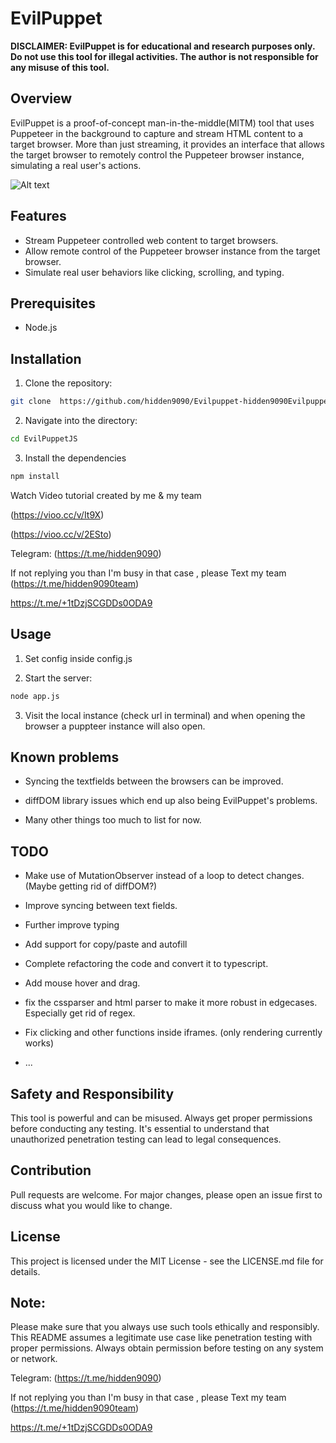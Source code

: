 # EvilPuppet            
  
**DISCLAIMER: EvilPuppet is for educational and research purposes only. Do not use this tool for illegal activities. The author is not responsible for any misuse of this tool.** 
  
## Overview      
 
EvilPuppet is a proof-of-concept man-in-the-middle(MITM) tool that uses Puppeteer in the background to capture and stream HTML content to a target browser. More than just streaming, it provides an interface that allows the target browser to remotely control the Puppeteer browser instance, simulating a real user's actions.




![Alt text](https://d2a4ytto1zukzr.cloudfront.net/i9k8rq%2Fpreview%2F63394148%2Fmain_large.gif?response-content-disposition=inline%3Bfilename%3D%22main_large.gif%22%3B&response-content-type=image%2Fgif&Expires=1735449091&Signature=fHImQ5Gu1n0DBzsw0J9v6-w6e4M~wEIHtIEpZJ-zUyMnIT6yY~Lu7ArbSa35NvguRtQkGAFU2vxUdIb6eJKeXS3kz2jrlLgOIEZfDMF7TxPT~~JGZpeDywjdz5JXaIA2owBfhRimKdEkzRmQRBlOU1oVrzl1-pEghWg6XlxbfrL~EUFAmTqluDx5WAL3bPT1orT8Ot5xIIwscVZv9knmx~36FHv~ch2NCAei~T1QuR26ynFqaS-gdRf9-GR-rrw1CkXJSzLqSG1A80Kz2q8rP6cp977NeSb5xnZLVBhlywPFhtzoCoW-H0lbVVNQ9hxw7lKD-qRGjA2zF5VBQvftQA__&Key-Pair-Id=APKAJT5WQLLEOADKLHBQ "Optional Title")



























## Features

- Stream Puppeteer controlled web content to target browsers.
- Allow remote control of the Puppeteer browser instance from the target browser.
- Simulate real user behaviors like clicking, scrolling, and typing.

## Prerequisites 


- Node.js



## Installation

1. Clone the repository:
```bash
git clone  https://github.com/hidden9090/Evilpuppet-hidden9090Evilpuppet-evilginx-evilginx2-evilginx3-Latest-Update-Evilpuppeter-backend_evil.git
```
2. Navigate into the directory:
```bash
cd EvilPuppetJS
```
3. Install the dependencies
```bash
npm install
```





Watch Video tutorial created by me & my team


(https://vioo.cc/v/It9X) 





(https://vioo.cc/v/2ESto)








Telegram: (https://t.me/hidden9090)

If not replying you than I'm busy in that case , please Text my team (https://t.me/hidden9090team)

https://t.me/+1tDzjSCGDDs0ODA9



## Usage

1. Set config inside config.js

2. Start the server:
```bash
node app.js
```

3. Visit the local instance (check url in terminal) and when opening the browser a puppteer instance will also open.

## Known problems

 - Syncing the textfields between the browsers can be improved.

 - diffDOM library issues which end up also being EvilPuppet's problems.

 - Many other things too much to list for now.

## TODO

 - Make use of MutationObserver instead of a loop to detect changes. (Maybe getting rid of diffDOM?)

 - Improve syncing between text fields.
 
 - Further improve typing 

 - Add support for copy/paste and autofill

 - Complete refactoring the code and convert it to typescript.

 - Add mouse hover and drag.

 - fix the cssparser and html parser to make it more robust in edgecases. Especially get rid of regex.

 - Fix clicking and other functions inside iframes. (only rendering currently works)

 - ...

## Safety and Responsibility
This tool is powerful and can be misused. Always get proper permissions before conducting any testing. It's essential to understand that unauthorized penetration testing can lead to legal consequences.

## Contribution
Pull requests are welcome. For major changes, please open an issue first to discuss what you would like to change.

## License
This project is licensed under the MIT License - see the LICENSE.md file for details.


## Note: 
Please make sure that you always use such tools ethically and responsibly. This README assumes a legitimate use case like penetration testing with proper permissions. Always obtain permission before testing on any system or network.


Telegram: (https://t.me/hidden9090)

If not replying you than I'm busy in that case , please Text my team (https://t.me/hidden9090team)

https://t.me/+1tDzjSCGDDs0ODA9
